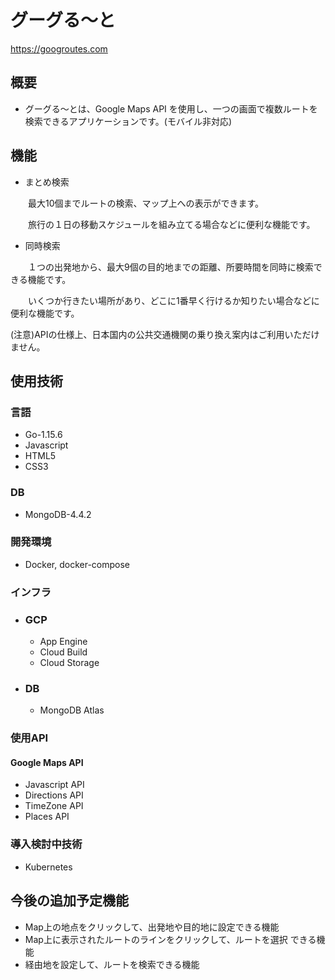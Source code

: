 # グーグる〜と

<https://googroutes.com>

## 概要

* グーグる〜とは、Google Maps API を使用し、一つの画面で複数ルートを検索できるアプリケーションです。(モバイル非対応)

## 機能
* まとめ検索

　　最大10個までルートの検索、マップ上への表示ができます。
  
　　旅行の１日の移動スケジュールを組み立てる場合などに便利な機能です。

* 同時検索

　　１つの出発地から、最大9個の目的地までの距離、所要時間を同時に検索できる機能です。

　　いくつか行きたい場所があり、どこに1番早く行けるか知りたい場合などに便利な機能です。

(注意)APIの仕様上、日本国内の公共交通機関の乗り換え案内はご利用いただけません。
## 使用技術

### 言語

* Go-1.15.6
* Javascript
* HTML5 
* CSS3

### DB

* MongoDB-4.4.2

### 開発環境

* Docker, docker-compose

### インフラ
* ### GCP
    * App Engine
    * Cloud Build
    * Cloud Storage
    
* ### DB
    * MongoDB Atlas

### 使用API

#### Google Maps API

* Javascript API
* Directions API
* TimeZone API
* Places API

### 導入検討中技術
* Kubernetes

## 今後の追加予定機能

* Map上の地点をクリックして、出発地や目的地に設定できる機能
* Map上に表示されたルートのラインをクリックして、ルートを選択 できる機能
* 経由地を設定して、ルートを検索できる機能